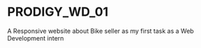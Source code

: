 # PRODIGY_WD_01
A Responsive website about Bike seller as my first task as a Web Development intern
